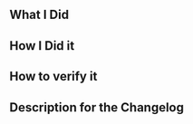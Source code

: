 What I Did
------------


How I Did it
------------


How to verify it
------------


Description for the Changelog
------------



<!-- (thanks https://github.com/linuxkit/linuxkit for this template) -->

